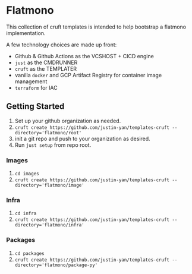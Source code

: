 # Flatmono

This collection of cruft templates is intended to help bootstrap a flatmono implementation.

A few technology choices are made up front:

- Github & Github Actions as the VCSHOST + CICD engine
- `just` as the CMDRUNNER
- `cruft` as the TEMPLATER
- vanilla `docker` and GCP Artifact Registry for container image management
- `terraform` for IAC


## Getting Started

1. Set up your github organization as needed.
2. `cruft create https://github.com/justin-yan/templates-cruft --directory='flatmono/root'`
3. init a git repo and push to your organization as desired.
4. Run `just setup` from repo root.

### Images

1. `cd images`
2. `cruft create https://github.com/justin-yan/templates-cruft --directory='flatmono/image'`

### Infra

1. `cd infra`
2. `cruft create https://github.com/justin-yan/templates-cruft --directory='flatmono/infra'`

### Packages

1. `cd packages`
2. `cruft create https://github.com/justin-yan/templates-cruft --directory='flatmono/package-py'`

